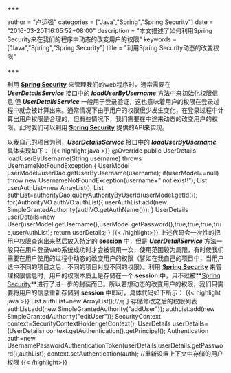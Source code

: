+++

author = "卢运强"
categories = ["Java","Spring","Spring Security"]
date = "2016-03-20T16:05:52+08:00"
description = "本文描述了如何利用Spring Security来在我们的程序中动态的改变用户的权限"
keywords = ["Java","Spring","Spring Security"]
title = "利用Spring Security动态的改变权限"

+++

利用 **[Spring Security](http://projects.spring.io/spring-security/)** 来管理我们的web程序时，通常需要在***UserDetailsService*** 接口中的 ***loadUserByUsername*** 方法中来初始化权限信息,但 ***UserDetailsService*** 一般用于登录验证，这也意味着用户的权限在登录过程中就会被计算出来。通常情况下由于用户的权限很少发生变化，在登录过程中计算出用户权限是合理的，但有些情况下，我们需要在中途来动态的改变用户的权限，此时我们可以利用 **[Spring Security](http://projects.spring.io/spring-security/)** 提供的API来实现。
<!--more-->

以我自己的项目为例，***UserDetailsService*** 接口中的 ***loadUserByUsername*** 具体实现如下：
{{< highlight java >}}
@Override
public UserDetails loadUserByUsername(String username) throws UsernameNotFoundException {
       UserModel userModel=userDao.getUserByUsername(username);
       if(userModel==null)
  throw new UsernameNotFoundException(username+" not exist!");
       List<GrantedAuthority> userAuthList=new ArrayList<GrantedAuthority>();
       List<AuthorityVO> authList=authorityDao.queryAuthorityByUserId(userModel.getId());
       for(AuthorityVO authVO:authList){
   userAuthList.add(new SimpleGrantedAuthority(authVO.getAuthName()));
       }
       UserDetails userDetails=new User(userModel.getUsername(),userModel.getPassword(),true,true,true,true,userAuthList);
       return userDetails;
}
{{< /highlight>}}
上述代码会一次性的把用户权限查询出来然后放入特定的 **session** 中，但是 ***UserDetailService*** 方法一般只在用户登录web系统成功时才会被调用一次，使用范围较为局限，有时候我们需要在用户使用的过程中动态的改变用户的权限（譬如在我自己的项目中，当用户选中不同的项目之后，不同的项目对应不同的权限）。利用 **[Spring Security](http://projects.spring.io/spring-security/)** 来管理权限信息时，用户的权限本质上是存储在一个 **session** 中，只不过被**[Spring Security](http://projects.spring.io/spring-security/)**进行了进一步的封装而已。所以若想动态的改变用户的权限，我们只需要将用户的信息重新存储到 **session** 中即可，具体代码如下所示：
{{< highlight java >}}
  List<GrantedAuthority> authList=new ArrayList<GrantedAuthority>();//用于存储修改之后的权限列表
  authList.add(new SimpleGrantedAuthority("addUser"));
  authList.add(new SimpleGrantedAuthority("editUser"));
  SecurityContext context=SecurityContextHolder.getContext();
  UserDetails userDetails=(UserDetails) context.getAuthentication().getPrincipal();
  Authentication auth=new UsernamePasswordAuthenticationToken(userDetails,userDetails.getPassword(),authList);
  context.setAuthentication(auth); //重新设置上下文中存储的用户权限
{{< /highlight>}}